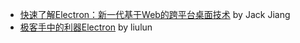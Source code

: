 * [快速了解Electron：新一代基于Web的跨平台桌面技术](https://www.cnblogs.com/imstudy/p/11022315.html) by Jack Jiang
* [极客手中的利器Electron](https://www.cnblogs.com/liulun/p/12984456.html) by liulun 
